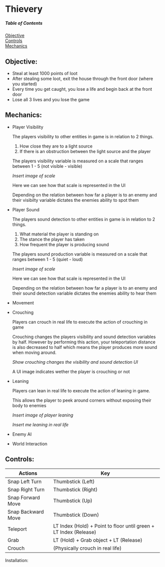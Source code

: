 # Thievery

##### Table of Contents  
[Objective](#mechanics)  
[Controls](#controls)  
[Mechanics](#mechanics)  
<a name="headers"/>

## Objective:

* Steal at least 1000 points of loot
* After stealing some loot, exit the house through the front door (where you started)
* Every time you get caught, you lose a life and begin back at the front door
* Lose all 3 lives and you lose the game


## Mechanics:

* Player Visibility 
 
  The players visibility to other entities in game is in relation to 2 things. 
  1. How close they are to a light source 
  2. If there is an obstruction between the light source and the player
  
  The players visibility variable is measured on a scale that ranges between 1 - 5 (not visible - visible)
  
  *Insert image of scale*
  
  Here we can see how that scale is represented in the UI 
  
  Depending on the relation between how far a player is to an enemy and their visibilty variable dictates the enemies ability to spot them

* Player Sound 

  The players sound detection to other entities in game is in relation to 2 things. 
  1. What material the player is standing on
  2. The stance the player has taken 
  3. How frequent the player is producing sound 
  
  The players sound production variable is measured on a scale that ranges between 1 - 5 (quiet - loud)
  
  *Insert image of scale*
  
  Here we can see how that scale is represented in the UI 
  
  Depending on the relation between how far a player is to an enemy and their sound detection variable dictates the enemies ability to hear them

* Movement

* Crouching

  Players can crouch in real life to execute the action of crouching in game 

  Crouching changes the players visibility and sound detection variables by half. However by performing this action, your teleportation distance is also decreased to half which means the player produces more sound when moving around. 
  
  *Show crouching changes the visibility and sound detection UI*
  
  A UI image indicates wether the player is crouching or not 

* Leaning 

  Players can lean in real life to execute the action of leaning in game.
  
  This allows the player to peek around corners without exposing their body to enemies 
  
  *Insert image of player leaning*
  
  *Insert me leaning in real life*

* Enemy AI 

* World Interaction 

## Controls:

| Actions            | Key                                                               |
| ------------------ | ----------------------------------------------------------------- |
| Snap Left Turn     | Thumbstick (Left)                                                 |
| Snap Right Turn    | Thumbstick (Right)                                                |
| Snap Forward Move  | Thumbstick (Up)                                                   |
| Snap Backward Move | Thumbstick (Down)                                                 |
| Teleport           | LT Index (Hold) + Point to floor until green + LT Index (Release) |
| Grab               | LT (Hold) + Grab object + LT (Release)                            |
| Crouch             | (Physically crouch in real life)                                  |

Installation:
